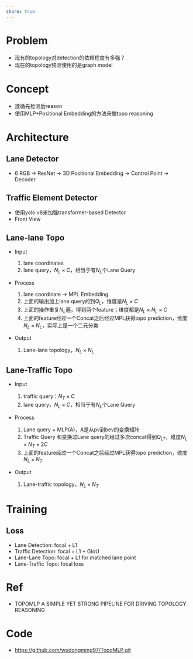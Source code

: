 ```yaml
---
share: true
---
```

# Problem

- 现有的topology对detection的依赖程度有多强？
- 现在的topology预测使用的是graph model

# Concept

- 遵循先检测后reason
- 使用MLP+Positional Embedding的方法来做topo reasoning

# Architecture

## Lane Detector

- 6 RGB → ResNet → 3D Positional Embedding → Control Point → Decoder 

## Traffic Element Detector

- 使用yolo v8来加强transformer-based Detector
- Front View 

## Lane-lane Topo

- Input
	1. lane coordinates
	2. lane query，$N_L \times C$，相当于有$N_L$个Lane Query

- Process
	1. lane coordinate → MPL Embedding 
	2. 上面的输出加上lane query的到$Q_L$，维度是$N_L \times C$
	3. 上面的操作重复$N_L$遍，得到两个feature；维度都是$N_L \times N_L \times C$
	4. 上面的feature经过一个Concat之后经过MPL获得topo prediction，维度$N_L \times N_L$，实际上是一个二元分类

- Output
	1. Lane-lane topology，$N_L \times N_L$

## Lane-Traffic Topo

- Input
	1. traffic query：$N_T \times C$
	2. lane query，$N_L \times C$，相当于有$N_L$个Lane Query

- Process
	1. Lane query + MLP(A)，A是从pv到bev的变换矩阵
	2. Traffic Query 和变换过Lane query的经过多次concat得到$Q_{LT}$，维度$N_L \times N_T \times 2C$
	4. 上面的feature经过一个Concat之后经过MPL获得topo prediction，维度$N_L \times N_T$

- Output
	1. Lane-traffic topology，$N_L \times N_T$

# Training

## Loss

- Lane Detection: focal + L1
- Traffic Detection: focal + L1 + GIoU
- Lane-Lane Topo: focal + L1 for matched lane point
- Lane-Traffic Topo: focal loss

# Ref

- TOPOMLP A SIMPLE YET STRONG PIPELINE FOR DRIVING TOPOLOGY REASONING

# Code

- https://github.com/wudongming97/TopoMLP.git

